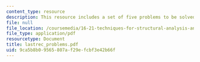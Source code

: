 ```yaml
---
content_type: resource
description: This resource includes a set of five problems to be solved by the students.
file: null
file_location: /coursemedia/16-21-techniques-for-structural-analysis-and-design-spring-2005/9ca5b8b09565807af29efcbf3e42b66f_lastrec_problems.pdf
file_type: application/pdf
resourcetype: Document
title: lastrec_problems.pdf
uid: 9ca5b8b0-9565-807a-f29e-fcbf3e42b66f
---
```

